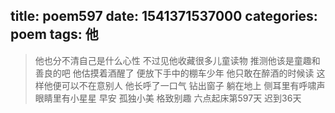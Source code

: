 title: poem597
date: 1541371537000
categories: poem
tags: 他
---
> 他也分不清自己是什么心性
不过见他收藏很多儿童读物
推测他该是童趣和善良的吧
他估摸着酒醒了
便放下手中的棚车少年
他只敢在醉酒的时候读
这样他便可以不在意别人
他长呼了一口气
钻出窗子
躺在地上
侧耳里有呼啸声
眼睛里有小星星
早安
孤独小美
格致别趣
六点起床第597天 迟到36天
